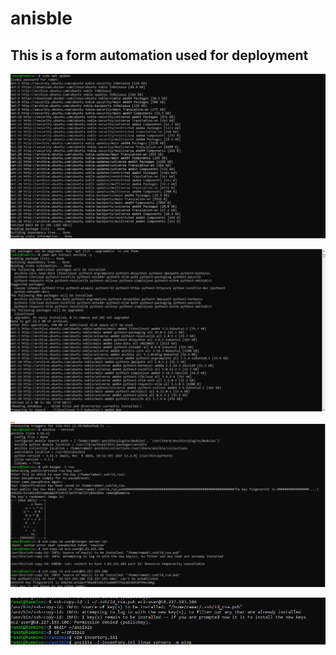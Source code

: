 # anisble
## This is a form automation used for deployment

![ani](./IMGS/ani1.jpg)

![ani](./IMGS/ani2.jpg)

![ani](./IMGS/ani3.jpg)

![ani](./IMGS/ani4.jpg)